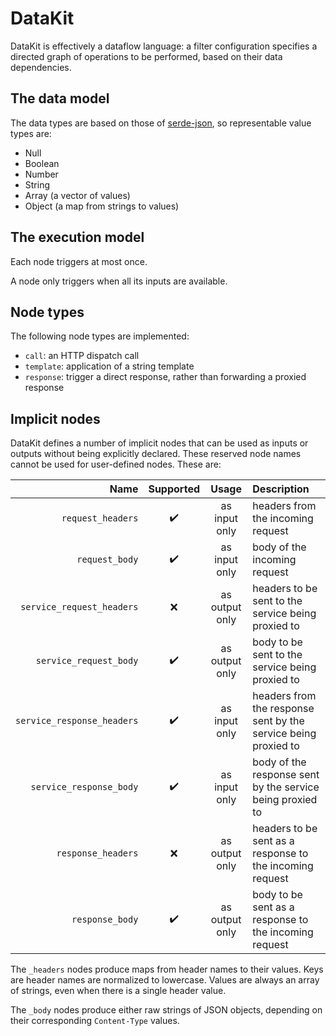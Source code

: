 # DataKit

DataKit is effectively a dataflow language: a filter configuration specifies a directed graph of
operations to be performed, based on their data dependencies.

## The data model

The data types are based on those of [serde-json], so representable value types are:

* Null
* Boolean
* Number
* String
* Array (a vector of values)
* Object (a map from strings to values)

## The execution model

Each node triggers at most once.

A node only triggers when all its inputs are available.

## Node types

The following node types are implemented:

* `call`: an HTTP dispatch call
* `template`: application of a string template
* `response`: trigger a direct response, rather than forwarding a proxied response

## Implicit nodes

DataKit defines a number of implicit nodes that can be used as inputs or outputs without being
explicitly declared. These reserved node names cannot be used for user-defined nodes. These are:

**Name**                    |  **Supported**     |  **Usage**     |  **Description**
---------------------------:|:------------------:|:--------------:|:------------------
`request_headers`           | :heavy_check_mark: | as input only  | headers from the incoming request
`request_body`              | :heavy_check_mark: | as input only  | body of the incoming request
`service_request_headers`   | :x:                | as output only | headers to be sent to the service being proxied to
`service_request_body`      | :heavy_check_mark: | as output only | body to be sent to the service being proxied to
`service_response_headers`  | :heavy_check_mark: | as input only  | headers from the response sent by the service being proxied to
`service_response_body`     | :heavy_check_mark: | as input only  | body of the response sent by the service being proxied to
`response_headers`          | :x:                | as output only | headers to be sent as a response to the incoming request
`response_body`             | :heavy_check_mark: | as output only | body to be sent as a response to the incoming request

The `_headers` nodes produce maps from header names to their values.
Keys are header names are normalized to lowercase.
Values are always an array of strings, even when there is a single header value.

The `_body` nodes produce either raw strings of JSON objects, depending on their corresponding
`Content-Type` values.

[serde-json]: https://docs.rs/serde_json/latest/serde_json/
